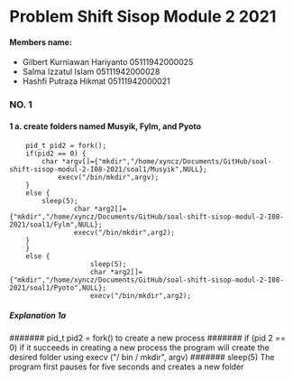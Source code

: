 # Problem Shift Sisop Module 2 2021

#### Members name:
* Gilbert Kurniawan Hariyanto	05111942000025
* Salma Izzatul Islam	05111942000028
* Hashfi Putraza Hikmat	05111942000021

### NO. 1
#### 1 a. create folders named Musyik, Fylm, and Pyoto
  		pid_t pid2 = fork();
		if(pid2 == 0) {
       		char *argv[]={"mkdir","/home/xyncz/Documents/GitHub/soal-shift-sisop-modul-2-I08-2021/soal1/Musyik",NULL};
       			execv("/bin/mkdir",argv);
		}
		else {
			sleep(5);
        	        char *arg2[]={"mkdir","/home/xyncz/Documents/GitHub/soal-shift-sisop-modul-2-I08-2021/soal1/Fylm",NULL};
                	execv("/bin/mkdir",arg2);
		}
		}
		else {
                        sleep(5);
                        char *arg2[]={"mkdir","/home/xyncz/Documents/GitHub/soal-shift-sisop-modul-2-I08-2021/soal1/Pyoto",NULL};
                        execv("/bin/mkdir",arg2);
                       
##### Explanation 1a
####### pid_t pid2 = fork() to create a new process
####### if (pid 2 == 0) if it succeeds in creating a new process the program will create the desired folder using execv ("/ bin / mkdir", argv)
####### sleep(5) The program first pauses for five seconds and creates a new folder
